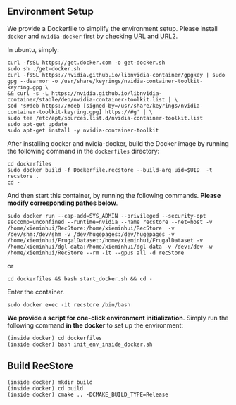 ## Environment Setup

We provide a Dockerfile to simplify the environment setup. Please install `docker` and `nvidia-docker` first by checking [URL](https://docs.docker.com/engine/install/ubuntu/) and [URL2](https://docs.nvidia.com/datacenter/cloud-native/container-toolkit/latest/install-guide.html).

In ubuntu, simply:

	curl -fsSL https://get.docker.com -o get-docker.sh
	sudo sh ./get-docker.sh
	curl -fsSL https://nvidia.github.io/libnvidia-container/gpgkey | sudo gpg --dearmor -o /usr/share/keyrings/nvidia-container-toolkit-keyring.gpg \
  	&& curl -s -L https://nvidia.github.io/libnvidia-container/stable/deb/nvidia-container-toolkit.list | \
    sed 's#deb https://#deb [signed-by=/usr/share/keyrings/nvidia-container-toolkit-keyring.gpg] https://#g' | \
    sudo tee /etc/apt/sources.list.d/nvidia-container-toolkit.list
	sudo apt-get update
	sudo apt-get install -y nvidia-container-toolkit

After installing docker and nvidia-docker, build the Docker image by running the following command in the `dockerfiles` directory:

	cd dockerfiles
	sudo docker build -f Dockerfile.recstore --build-arg uid=$UID  -t recstore .
	cd -

And then start this container, by running the following commands. **Please modify corresponding pathes below**.

	sudo docker run --cap-add=SYS_ADMIN --privileged --security-opt seccomp=unconfined --runtime=nvidia --name recstore --net=host -v /home/xieminhui/RecStore:/home/xieminhui/RecStore  -v /dev/shm:/dev/shm -v /dev/hugepages:/dev/hugepages -v /home/xieminhui/FrugalDataset:/home/xieminhui/FrugalDataset -v /home/xieminhui/dgl-data:/home/xieminhui/dgl-data -v /dev:/dev -w /home/xieminhui/RecStore --rm -it --gpus all -d recStore

or 
	
	cd dockerfiles && bash start_docker.sh && cd -

Enter the container.

	sudo docker exec -it recstore /bin/bash

**We provide a script for one-click environment initialization**. Simply run the following command **in the docker** to set up the environment:

	(inside docker) cd dockerfiles
	(inside docker) bash init_env_inside_docker.sh


## Build RecStore

	(inside docker) mkdir build
	(inside docker) cd build
	(inside docker) cmake .. -DCMAKE_BUILD_TYPE=Release
